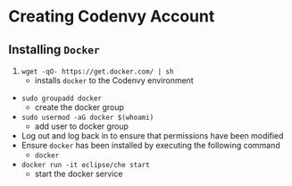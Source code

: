 # Creating Codenvy Account

## Installing `Docker`
1. `wget -qO- https://get.docker.com/ | sh`
	* installs `docker` to the Codenvy environment
* `sudo groupadd docker`
	* create the docker group
* `sudo usermod -aG docker $(whoami)`
	* add user to docker group
* Log out and log back in to ensure that permissions have been modified
* Ensure `docker` has been installed by executing the following command
	* `docker`
* `docker run -it eclipse/che start`
	* start the docker service
